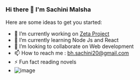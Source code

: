 ### Hi there 👋 I'm Sachini Malsha

Here are some ideas to get you started:

- 🔭 I’m currently working on [Zeta Project](https://github.com/Zeta-Mail/Zeta)
- 🌱 I’m currently learning Node Js and React 
- 👯 I’m looking to collaborate on Web development
- 📫 How to reach me : bh.sachini20@gmail.com
- ⚡ Fun fact reading novels
- ![image](https://user-images.githubusercontent.com/85466362/160040303-bc09047c-4ec0-4ac4-b03f-78671c2e3530.png)






<!-- <img src="https://github-readme-stats.vercel.app/api?username=sachinimalsha20&&show_icons=true&title_color=ffffff&icon_color=bb2acf&text_color=daf7dc&bg_color=151515"> -->

